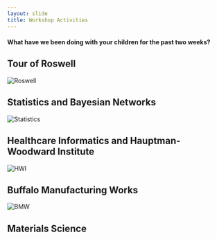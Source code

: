 ```yaml
---
layout: slide
title: Workshop Activities
---
```

#### What have we been doing with your children for the past two weeks?

<section markdown="1">

## Tour of Roswell

![Roswell]({{site.baseurl}}/assets/images/roswell.jpg)

</section>

<section markdown="1">

## Statistics and Bayesian Networks

![Statistics]({{site.baseurl}}/assets/images/statistics.png)


</section>

<section markdown="1">


## Healthcare Informatics and Hauptman-Woodward Institute

![HWI]({{site.baseurl}}/assets/images/bio.jpg)


</section>

<section markdown="1">

## Buffalo Manufacturing Works

![BMW]({{site.baseurl}}/assets/images/bmw.jpg)

</section>


<section markdown="1">

## Materials Science


</section>
